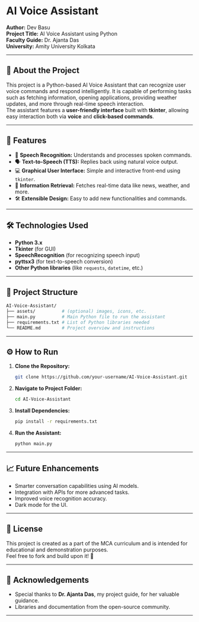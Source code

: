 # AI Voice Assistant

**Author:** Dev Basu  
**Project Title:** AI Voice Assistant using Python  
**Faculty Guide:** Dr. Ajanta Das  
**University:** Amity University Kolkata  

---

## 📖 About the Project

This project is a Python-based AI Voice Assistant that can recognize user voice commands and respond intelligently. It is capable of performing tasks such as fetching information, opening applications, providing weather updates, and more through real-time speech interaction.  
The assistant features a **user-friendly interface** built with **tkinter**, allowing easy interaction both via **voice** and **click-based commands**.

---

## 🚀 Features

- 🎤 **Speech Recognition:** Understands and processes spoken commands.
- 🗣️ **Text-to-Speech (TTS):** Replies back using natural voice output.
- 💻 **Graphical User Interface:** Simple and interactive front-end using `tkinter`.
- 🔎 **Information Retrieval:** Fetches real-time data like news, weather, and more.
- 🛠️ **Extensible Design:** Easy to add new functionalities and commands.

---

## 🛠️ Technologies Used

- **Python 3.x**
- **Tkinter** (for GUI)
- **SpeechRecognition** (for recognizing speech input)
- **pyttsx3** (for text-to-speech conversion)
- **Other Python libraries** (like `requests`, `datetime`, etc.)

---

## 📂 Project Structure

```bash
AI-Voice-Assistant/
├── assets/          # (optional) images, icons, etc.
├── main.py          # Main Python file to run the assistant
├── requirements.txt # List of Python libraries needed
└── README.md        # Project overview and instructions
```

---

## ⚙️ How to Run

1. **Clone the Repository:**
   ```bash
   git clone https://github.com/your-username/AI-Voice-Assistant.git
   ```
2. **Navigate to Project Folder:**
   ```bash
   cd AI-Voice-Assistant
   ```
3. **Install Dependencies:**
   ```bash
   pip install -r requirements.txt
   ```
4. **Run the Assistant:**
   ```bash
   python main.py
   ```

---

## 📈 Future Enhancements

- Smarter conversation capabilities using AI models.
- Integration with APIs for more advanced tasks.
- Improved voice recognition accuracy.
- Dark mode for the UI.

---

## 📜 License

This project is created as a part of the MCA curriculum and is intended for educational and demonstration purposes.  
Feel free to fork and build upon it! 🚀

---

## 🙏 Acknowledgements

- Special thanks to **Dr. Ajanta Das**, my project guide, for her valuable guidance.
- Libraries and documentation from the open-source community.

---
